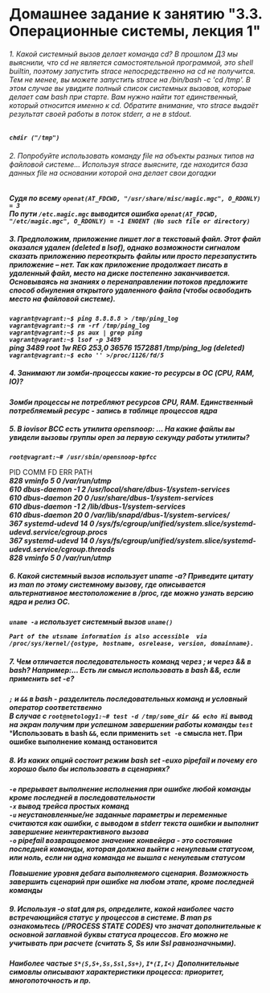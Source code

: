 # Домашнее задание к занятию "3.3. Операционные системы, лекция 1"


###### 1. Какой системный вызов делает команда cd? В прошлом ДЗ мы выяснили, что cd не является самостоятельной программой, это shell builtin, поэтому запустить strace непосредственно на cd не получится. Тем не менее, вы можете запустить strace на /bin/bash -c 'cd /tmp'. В этом случае вы увидите полный список системных вызовов, которые делает сам bash при старте. Вам нужно найти тот единственный, который относится именно к cd. Обратите внимание, что strace выдаёт результат своей работы в поток stderr, а не в stdout.

***`chdir ("/tmp")`***  


###### 2. Попробуйте использовать команду file на объекты разных типов на файловой системе... Используя strace выясните, где находится база данных file на основании которой она делает свои догадки

***Судя по всему `openat(AT_FDCWD, "/usr/share/misc/magic.mgc", O_RDONLY) = 3`***  
***По пути `/etc.magic.mgc` выводится ошибка `openat(AT_FDCWD, "/etc/magic.mgc", O_RDONLY) = -1 ENOENT (No such file or directory)`***

##### 3. Предположим, приложение пишет лог в текстовый файл. Этот файл оказался удален (deleted в lsof), однако возможности сигналом сказать приложению переоткрыть файлы или просто перезапустить приложение – нет. Так как приложение продолжает писать в удаленный файл, место на диске постепенно заканчивается. Основываясь на знаниях о перенаправлении потоков предложите способ обнуления открытого удаленного файла (чтобы освободить место на файловой системе).

***`vagrant@vagrant:~$ ping 8.8.8.8 > /tmp/ping_log`***  
***`vagrant@vagrant:~$ rm -rf /tmp/ping_log`***  
***`vagrant@vagrant:~$ ps aux | grep ping`***  
***`vagrant@vagrant:~$ lsof -p 3489`***  
***ping    3489 root    1w   REG  253,0    36576 1572881 /tmp/ping_log (deleted)***  
***`vagrant@vagrant:~$ echo '' >/proc/1126/fd/5`***

##### 4. Занимают ли зомби-процессы какие-то ресурсы в ОС (CPU, RAM, IO)?

***Зомби процессы не потребляют ресурсов CPU, RAM. Единственный потребляемый ресурс - запись в таблице процессов ядра***


##### 5. В iovisor BCC есть утилита opensnoop: ...  На какие файлы вы увидели вызовы группы open за первую секунду работы утилиты?

***`root@vagrant:~# /usr/sbin/opensnoop-bpfcc`***

PID    COMM               FD ERR PATH  
***828    vminfo              5   0 /var/run/utmp  
610    dbus-daemon        -1   2 /usr/local/share/dbus-1/system-services  
610    dbus-daemon        20   0 /usr/share/dbus-1/system-services  
610    dbus-daemon        -1   2 /lib/dbus-1/system-services  
610    dbus-daemon        20   0 /var/lib/snapd/dbus-1/system-services/  
367    systemd-udevd      14   0 /sys/fs/cgroup/unified/system.slice/systemd-udevd.service/cgroup.procs  
367    systemd-udevd      14   0 /sys/fs/cgroup/unified/system.slice/systemd-udevd.service/cgroup.threads  
828    vminfo              5   0 /var/run/utmp***



##### 6. Какой системный вызов использует uname -a? Приведите цитату из man по этому системному вызову, где описывается альтернативное местоположение в /proc, где можно узнать версию ядра и релиз ОС.

***`uname -a` использует системный вызов `uname()`***

***`Part of the utsname information is also accessible  via  /proc/sys/kernel/{ostype, hostname, osrelease, version, domainname}.`***



##### 7. Чем отличается последовательность команд через ; и через && в bash? Например:... Есть ли смысл использовать в bash &&, если применить set -e?


***`;` и `&&` в bash - разделитель последовательных команд и условный оператор соответственно***  
***В случае с `root@netology1:~# test -d /tmp/some_dir && echo Hi` вывод на экран получим при успешном завершении работы команды `test`***  
***Использовать в bash `&&`, если применить `set -e` смысла нет. При ошибке выполнение команд остановится**


##### 8. Из каких опций состоит режим bash set -euxo pipefail и почему его хорошо было бы использовать в сценариях?

***`-e` прерывает выполнение исполнения при ошибке любой команды кроме последней в последовательности***  
***`-x` вывод трейса простых команд***  
***`-u` неустановленные/не заданные параметры и переменные считаются как ошибки, с выводом в stderr текста ошибки и выполнит завершение неинтерактивного вызова***  
***`-o` pipefail возвращаемое значение конвейера - это состояние последней команды, которая должна выйти с ненулевым статусом, или ноль, если ни одна команда не вышла с ненулевым статусом***

***Повышение уровня дебага выполняемого сценария. Возможность завершить сценарий при ошибке на любом этапе, кроме последней команды***
##### 9. Используя -o stat для ps, определите, какой наиболее часто встречающийся статус у процессов в системе. В man ps ознакомьтесь (/PROCESS STATE CODES) что значат дополнительные к основной заглавной буквы статуса процессов. Его можно не учитывать при расчете (считать S, Ss или Ssl равнозначными).

***Наиболее частые `S*(S,S+,Ss,Ssl,Ss+)`, `I*(I,I<)`***
***Дополнительные симовлы описывают характеристики процесса: приоритет, многопоточность и пр.***